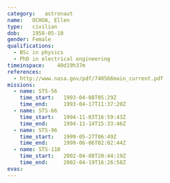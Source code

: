 ```yaml
---
category:	astronaut
name:	OCHOA, Ellen
type:	civilian
dob:	1958-05-10
gender:	Female
qualifications:
  - BSc in physics
  - PhD in electrical engineering
timeinspace:	40d19h37m
references:
  - http://www.nasa.gov/pdf/740566main_current.pdf
missions:
  - name: STS-56
    time_start:   1993-04-08T05:29Z
    time_end:     1993-04-17T11:37:20Z
  - name: STS-66
    time_start:   1994-11-03T16:59:43Z
    time_end:     1994-11-14T15:33:46Z
  - name: STS-96
    time_start:   1999-05-27T06:49Z
    time_end:     1999-06-06T02:02:44Z
  - name: STS-110
    time_start:   2002-04-08T20:44:19Z
    time_end:     2002-04-19T16:26:58Z
evas:
---
```


